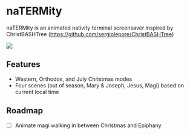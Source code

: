 # naTERMity
naTERMity is an animated nativity terminal screensaver inspired by ChristBASHTree (https://github.com/sergiolepore/ChristBASHTree)

![](scenes.avif)

## Features
- Western, Orthodox, and July Christmas modes
- Four scenes (out of season, Mary & Joseph, Jesus, Magi) based on current local time

## Roadmap
- [ ] Animate magi walking in between Christmas and Epiphany
